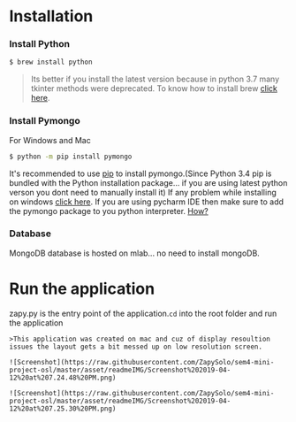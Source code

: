 # Installation

### Install Python
```sh
$ brew install python
```
>Its better if you install the latest version because in python 3.7 many tkinter methods were deprecated. 
>To know how to install brew [click here](https://https://brew.sh/).

### Install Pymongo
For Windows and Mac
```sh
$ python -m pip install pymongo
```
It's recommended to use [pip](https://pypi.org/project/pip) to install pymongo.(Since Python 3.4 pip is bundled with the Python installation package... if you are using latest python verson you dont need to manually install it)
If any problem while installing on windows [click here](http://api.mongodb.com/python/current/installation.html/). 
If you are using pycharm IDE then make sure to add the pymongo package to you python interpreter. [    How?](https://www.jetbrains.com/help/pycharm/installing-uninstalling-and-upgrading-packages.html)

### Database
MongoDB database is hosted on mlab... no need to install mongoDB.

# Run the application
zapy.py is the entry point of the application.`cd` into the root folder and run the application
```
>This application was created on mac and cuz of display resoultion issues the layout gets a bit messed up on low resolution screen.

![Screenshot](https://raw.githubusercontent.com/ZapySolo/sem4-mini-project-osl/master/asset/readmeIMG/Screenshot%202019-04-12%20at%207.24.48%20PM.png)

![Screenshot](https://raw.githubusercontent.com/ZapySolo/sem4-mini-project-osl/master/asset/readmeIMG/Screenshot%202019-04-12%20at%207.25.30%20PM.png)
